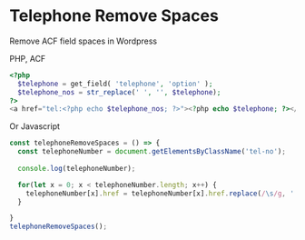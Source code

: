# Telephone Remove Spaces
Remove ACF field spaces in Wordpress

PHP, ACF
```php
<?php 
  $telephone = get_field( 'telephone', 'option' ); 
  $telephone_nos = str_replace(' ', '', $telephone);    
?>
<a href="tel:<?php echo $telephone_nos; ?>"><?php echo $telephone; ?></a>
```

Or Javascript
```js
const telephoneRemoveSpaces = () => {
  const telephoneNumber = document.getElementsByClassName('tel-no');
  
  console.log(telephoneNumber);

  for(let x = 0; x < telephoneNumber.length; x++) {
    telephoneNumber[x].href = telephoneNumber[x].href.replace(/\s/g, '');
  }

}
telephoneRemoveSpaces();
```
